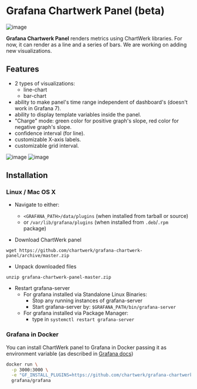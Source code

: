 # Grafana Chartwerk Panel (beta)
![image](https://user-images.githubusercontent.com/47055832/80608867-1b5f6c80-8a40-11ea-85c5-c9676a58b77a.png)

 **Grafana Chartwerk Panel** renders metrics using ChartWerk libraries. For now, it can render as a line and a series of bars. We are working on adding new visualizations.

## Features

- 2 types of visualizations:
  - line-chart
  - bar-chart
- ability to make panel's time range independent of dashboard's (doesn't work in Grafana 7).
- ability to display template variables inside the panel.
- "Charge" mode: green color for positive graph's slope, red color for negative graph's slope.
- confidence interval (for line).
- customizable X-axis labels.
- customizable grid interval.

![image](https://user-images.githubusercontent.com/66464000/84491085-10416280-acb5-11ea-8af0-2761ed97aecc.png)
![image](https://user-images.githubusercontent.com/66464000/84491069-0b7cae80-acb5-11ea-959b-ef67835c8055.png)

## Installation
### Linux / Mac OS X
- Navigate to either: 
  - `<GRAFANA_PATH>/data/plugins` (when installed from tarball or source) 
  - or `/var/lib/grafana/plugins` (when installed from `.deb`/`.rpm` package)

- Download ChartWerk panel
```
wget https://github.com/chartwerk/grafana-chartwerk-panel/archive/master.zip
```

- Unpack downloaded files
```
unzip grafana-chartwerk-panel-master.zip
```

- Restart grafana-server
  - For grafana installed via Standalone Linux Binaries:
    - Stop any running instances of grafana-server
    - Start grafana-server by:
      ```$GRAFANA_PATH/bin/grafana-server```
  - For grafana installed via Package Manager:
    - type in ```systemctl restart grafana-server```

### Grafana in Docker
You can install ChartWerk panel to Grafana in Docker passing it as environment variable (as described in [Grafana docs](http://docs.grafana.org/installation/docker/#installing-plugins-from-other-sources))

```bash
docker run \
  -p 3000:3000 \
  -e "GF_INSTALL_PLUGINS=https://github.com/chartwerk/grafana-chartwerk-panel/archive/master.zip;corpglory-chartwerk-panel" \
  grafana/grafana
```
